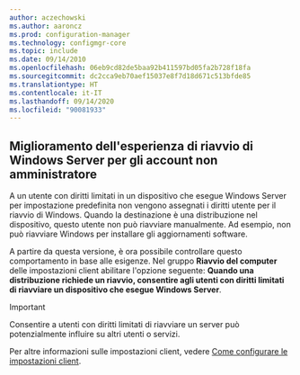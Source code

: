 ```yaml
---
author: aczechowski
ms.author: aaroncz
ms.prod: configuration-manager
ms.technology: configmgr-core
ms.topic: include
ms.date: 09/14/2010
ms.openlocfilehash: 06eb9cd82de5baa92b411597bd05fa2b728f18fa
ms.sourcegitcommit: dc2cca9eb70aef15037e8f7d18d671c513bfde85
ms.translationtype: HT
ms.contentlocale: it-IT
ms.lasthandoff: 09/14/2020
ms.locfileid: "90081933"
---
```

## <a name="improved-windows-server-restart-experience-for-non-administrator-accounts"></a><a name="bkmk_server"></a> Miglioramento dell'esperienza di riavvio di Windows Server per gli account non amministratore

<!--7821529-->

A un utente con diritti limitati in un dispositivo che esegue Windows Server per impostazione predefinita non vengono assegnati i diritti utente per il riavvio di Windows. Quando la destinazione è una distribuzione nel dispositivo, questo utente non può riavviare manualmente. Ad esempio, non può riavviare Windows per installare gli aggiornamenti software.

A partire da questa versione, è ora possibile controllare questo comportamento in base alle esigenze. Nel gruppo **Riavvio del computer** delle impostazioni client abilitare l'opzione seguente: **Quando una distribuzione richiede un riavvio, consentire agli utenti con diritti limitati di riavviare un dispositivo che esegue Windows Server**.

> [!IMPORTANT]
> Consentire a utenti con diritti limitati di riavviare un server può potenzialmente influire su altri utenti o servizi.

Per altre informazioni sulle impostazioni client, vedere [Come configurare le impostazioni client](../../../../clients/deploy/configure-client-settings.md).
